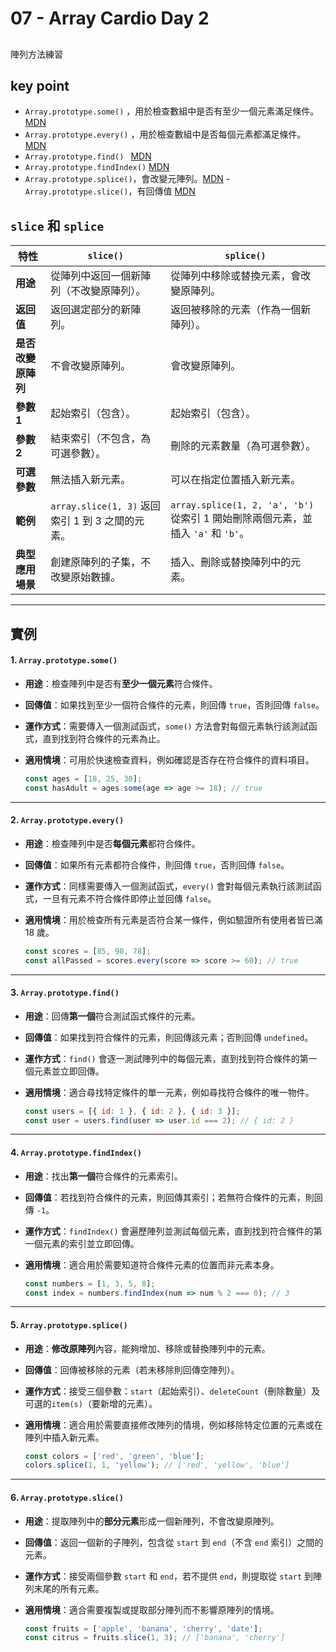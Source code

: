 # 07 - Array Cardio Day 2

## 
陣列方法練習

## key point
- `Array.prototype.some()` ，用於檢查數組中是否有至少一個元素滿足條件。 [MDN](https://developer.mozilla.org/en-US/docs/Web/JavaScript/Reference/Global_Objects/Array/some)
- `Array.prototype.every()` ，用於檢查數組中是否每個元素都滿足條件。 [MDN](https://developer.mozilla.org/en-US/docs/Web/JavaScript/Reference/Global_Objects/Array/every)
- `Array.prototype.find() ` [MDN](https://developer.mozilla.org/en-US/docs/Web/JavaScript/Reference/Global_Objects/Array/find)
- `Array.prototype.findIndex()`  [MDN](https://developer.mozilla.org/en-US/docs/Web/JavaScript/Reference/Global_Objects/Array/findIndex)
- `Array.prototype.splice()`，會改變元陣列。[MDN](https://developer.mozilla.org/en-US/docs/Web/JavaScript/Reference/Global_Objects/Array/splice)
-`Array.prototype.slice()`，有回傳值 [MDN](https://developer.mozilla.org/zh-TW/docs/Web/JavaScript/Reference/Global_Objects/Array/slice)


## `slice` 和 `splice`

| 特性                | `slice()`                                           | `splice()`                                           |
|---------------------|-----------------------------------------------------|-----------------------------------------------------|
| **用途**            | 從陣列中返回一個新陣列（不改變原陣列）。            | 從陣列中移除或替換元素，會改變原陣列。               |
| **返回值**          | 返回選定部分的新陣列。                              | 返回被移除的元素（作為一個新陣列）。                |
| **是否改變原陣列**  | 不會改變原陣列。                                     | 會改變原陣列。                                       |
| **參數 1**          | 起始索引（包含）。                                   | 起始索引（包含）。                                   |
| **參數 2**          | 結束索引（不包含，為可選參數）。                     | 刪除的元素數量（為可選參數）。                      |
| **可選參數**        | 無法插入新元素。                                     | 可以在指定位置插入新元素。                           |
| **範例**            | `array.slice(1, 3)` 返回索引 1 到 3 之間的元素。     | `array.splice(1, 2, 'a', 'b')` 從索引 1 開始刪除兩個元素，並插入 `'a'` 和 `'b'`。 |
| **典型應用場景**    | 創建原陣列的子集，不改變原始數據。                   | 插入、刪除或替換陣列中的元素。                       |


---

## 實例

#### **1. `Array.prototype.some()`**

- **用途**：檢查陣列中是否有**至少一個元素**符合條件。
- **回傳值**：如果找到至少一個符合條件的元素，則回傳 `true`，否則回傳 `false`。
- **運作方式**：需要傳入一個測試函式，`some()` 方法會對每個元素執行該測試函式，直到找到符合條件的元素為止。
- **適用情境**：可用於快速檢查資料，例如確認是否存在符合條件的資料項目。
  
  ```javascript
  const ages = [18, 25, 30];
  const hasAdult = ages.some(age => age >= 18); // true
  ```

---

#### **2. `Array.prototype.every()`**

- **用途**：檢查陣列中是否**每個元素**都符合條件。
- **回傳值**：如果所有元素都符合條件，則回傳 `true`，否則回傳 `false`。
- **運作方式**：同樣需要傳入一個測試函式，`every()` 會對每個元素執行該測試函式，一旦有元素不符合條件即停止並回傳 `false`。
- **適用情境**：用於檢查所有元素是否符合某一條件，例如驗證所有使用者皆已滿 18 歲。
  
  ```javascript
  const scores = [85, 90, 78];
  const allPassed = scores.every(score => score >= 60); // true
  ```

---

#### **3. `Array.prototype.find()`**

- **用途**：回傳**第一個**符合測試函式條件的元素。
- **回傳值**：如果找到符合條件的元素，則回傳該元素；否則回傳 `undefined`。
- **運作方式**：`find()` 會逐一測試陣列中的每個元素，直到找到符合條件的第一個元素並立即回傳。
- **適用情境**：適合尋找特定條件的單一元素，例如尋找符合條件的唯一物件。
  
  ```javascript
  const users = [{ id: 1 }, { id: 2 }, { id: 3 }];
  const user = users.find(user => user.id === 2); // { id: 2 }
  ```

---

#### **4. `Array.prototype.findIndex()`**

- **用途**：找出**第一個**符合條件的元素索引。
- **回傳值**：若找到符合條件的元素，則回傳其索引；若無符合條件的元素，則回傳 `-1`。
- **運作方式**：`findIndex()` 會遍歷陣列並測試每個元素，直到找到符合條件的第一個元素的索引並立即回傳。
- **適用情境**：適合用於需要知道符合條件元素的位置而非元素本身。
  
  ```javascript
  const numbers = [1, 3, 5, 8];
  const index = numbers.findIndex(num => num % 2 === 0); // 3
  ```

---

#### **5. `Array.prototype.splice()`**

- **用途**：**修改原陣列**內容，能夠增加、移除或替換陣列中的元素。
- **回傳值**：回傳被移除的元素（若未移除則回傳空陣列）。
- **運作方式**：接受三個參數：`start`（起始索引）、`deleteCount`（刪除數量）及可選的`item(s)`（要新增的元素）。
- **適用情境**：適合用於需要直接修改陣列的情境，例如移除特定位置的元素或在陣列中插入新元素。
  
  ```javascript
  const colors = ['red', 'green', 'blue'];
  colors.splice(1, 1, 'yellow'); // ['red', 'yellow', 'blue']
  ```

---

#### **6. `Array.prototype.slice()`**

- **用途**：提取陣列中的**部分元素**形成一個新陣列，不會改變原陣列。
- **回傳值**：返回一個新的子陣列，包含從 `start` 到 `end`（不含 `end` 索引）之間的元素。
- **運作方式**：接受兩個參數 `start` 和 `end`，若不提供 `end`，則提取從 `start` 到陣列末尾的所有元素。
- **適用情境**：適合需要複製或提取部分陣列而不影響原陣列的情境。
  
  ```javascript
  const fruits = ['apple', 'banana', 'cherry', 'date'];
  const citrus = fruits.slice(1, 3); // ['banana', 'cherry']
  ```

